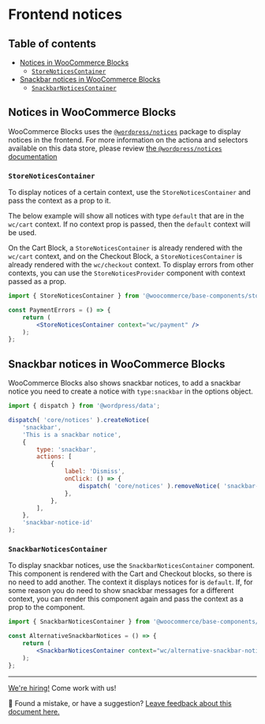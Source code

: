 # Frontend notices <!-- omit in toc -->

## Table of contents <!-- omit in toc -->

- [Notices in WooCommerce Blocks](#notices-in-woocommerce-blocks)
    - [`StoreNoticesContainer`](#storenoticescontainer)
- [Snackbar notices in WooCommerce Blocks](#snackbar-notices-in-woocommerce-blocks)
    - [`SnackbarNoticesContainer`](#snackbarnoticescontainer)

## Notices in WooCommerce Blocks

WooCommerce Blocks uses the [`@wordpress/notices`](https://github.com/WordPress/gutenberg/blob/d9eb36d80e05b4e45b1ad8462c8bace4e9cf1f6f/docs/reference-guides/data/data-core-notices.md) package to display notices in the frontend. For more information on the actiona and selectors available on this data store, please review [the `@wordpress/notices` documentation](https://github.com/WordPress/gutenberg/blob/d9eb36d80e05b4e45b1ad8462c8bace4e9cf1f6f/docs/reference-guides/data/data-core-notices.md)

### `StoreNoticesContainer`

To display notices of a certain context, use the `StoreNoticesContainer` and pass the context as a prop to it.

The below example will show all notices with type `default` that are in the `wc/cart` context. If no context prop is passed, then the `default` context will be used.

On the Cart Block, a `StoreNoticesContainer` is already rendered with the `wc/cart` context, and on the Checkout Block, a `StoreNoticesContainer` is already rendered with the `wc/checkout` context. To display errors from other contexts, you can use the `StoreNoticesProvider` component with context passed as a prop.

```jsx
import { StoreNoticesContainer } from '@woocommerce/base-components/store-notices-container';

const PaymentErrors = () => {
    return (
        <StoreNoticesContainer context="wc/payment" />
    );
};
```

## Snackbar notices in WooCommerce Blocks

WooCommerce Blocks also shows snackbar notices, to add a snackbar notice you need to create a notice with `type:snackbar` in the options object.

```js
import { dispatch } from '@wordpress/data';

dispatch( 'core/notices' ).createNotice(
    'snackbar',
    'This is a snackbar notice',
    {
        type: 'snackbar',
        actions: [
            {
                label: 'Dismiss',
                onClick: () => {
                    dispatch( 'core/notices' ).removeNotice( 'snackbar-notice-id' );
                },
            },
        ],
    },
    'snackbar-notice-id'
);
```

### `SnackbarNoticesContainer`

To display snackbar notices, use the `SnackbarNoticesContainer` component. This component is rendered with the Cart and Checkout blocks, so there is no need to add another. The context it displays notices for is `default`.  If, for some reason you do need to show snackbar messages for a different context, you can render this component again  and pass the context as a prop to the component.

```jsx
import { SnackbarNoticesContainer } from '@woocommerce/base-components/snackbar-notices-container';

const AlternativeSnackbarNotices = () => {
    return (
        <SnackbarNoticesContainer context="wc/alternative-snackbar-notices" />
    );
};
```

<!-- FEEDBACK -->

---

[We're hiring!](https://woocommerce.com/careers/) Come work with us!

🐞 Found a mistake, or have a suggestion? [Leave feedback about this document here.](https://github.com/woocommerce/woocommerce-blocks/issues/new?assignees=&labels=type%3A+documentation&template=--doc-feedback.md&title=Feedback%20on%20./docs/internal-developers/block-client-apis/notices.md)

<!-- /FEEDBACK -->
